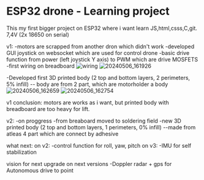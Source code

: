 # ESP32 drone - Learning project 

This my first bigger project on ESP32 where i want learn JS,html,csss,C,git.   7,4V (2x 18650 on serial)

v1:
  -motors are scrapped from another dron which didn't work
  -developed GUI joystick on websocket which are used for control drone
  -basic drive function from power (left joystick Y axis) to PWM which are drive MOSFETS
  -first wiring on breadboard
![wiring](https://github.com/Raduas/Esp32Drone/assets/132930440/7a02ebf6-6ee3-4504-9424-6128533ae537)
![20240506_161926](https://github.com/Raduas/Esp32Drone/assets/132930440/97d4a129-2191-464c-aaa6-facb362948c3)

  -Developed first 3D printed body (2 top and bottom layers, 2 perimeters, 5% infill)
    -- body are from 2 part, which are motorholder a body
![20240506_162659](https://github.com/Raduas/Esp32Drone/assets/132930440/ae387a54-d11f-4611-8a9d-e31f15a213d8)
![20240506_162754](https://github.com/Raduas/Esp32Drone/assets/132930440/763c50b0-f1cc-4730-9646-5c4b6e076831)

v1 conclusion: 
    motors are works as i want, but printed body with breadboard are too heavy for lift.

v2: -on proggress
  -from breaboard moved to soldering field
  -new 3D printed body (2 top and bottom layers, 1 perimeters, 0% infill)
    --made from atleas 4 part which are connect by adhesive
    
what next:
  on v2:
     -control function for roll, yaw, pitch 
   on v3:
     -IMU for self stabilization

     
vision for next upgrade on next versions
  -Doppler radar + gps for Autonomous drive to point
